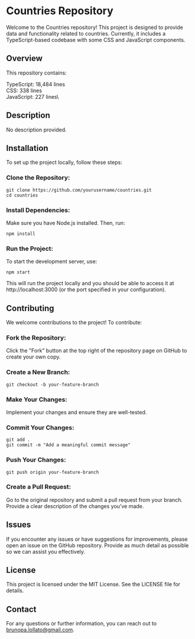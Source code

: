 # Countries Repository
Welcome to the Countries repository! This project is designed to provide data and functionality related to countries. Currently, it includes a TypeScript-based codebase with some CSS and JavaScript components.

## Overview
This repository contains:

TypeScript: 18,484 lines\
CSS: 338 lines\
JavaScript: 227 lines\

## Description
No description provided.

## Installation
To set up the project locally, follow these steps:

### Clone the Repository:

```
git clone https://github.com/yourusername/countries.git
cd countries
```

### Install Dependencies:

Make sure you have Node.js installed. Then, run:

```
npm install
```

### Run the Project:

To start the development server, use:

```
npm start
```
This will run the project locally and you should be able to access it at http://localhost:3000 (or the port specified in your configuration).

## Contributing
We welcome contributions to the project! To contribute:

### Fork the Repository:

Click the "Fork" button at the top right of the repository page on GitHub to create your own copy.

### Create a New Branch:

```
git checkout -b your-feature-branch
```

### Make Your Changes:

Implement your changes and ensure they are well-tested.

### Commit Your Changes:

```
git add .
git commit -m "Add a meaningful commit message"
```

### Push Your Changes:

```
git push origin your-feature-branch
```

### Create a Pull Request:

Go to the original repository and submit a pull request from your branch. Provide a clear description of the changes you’ve made.

## Issues
If you encounter any issues or have suggestions for improvements, please open an issue on the GitHub repository. Provide as much detail as possible so we can assist you effectively.

## License
This project is licensed under the MIT License. See the LICENSE file for details.

## Contact
For any questions or further information, you can reach out to brunopa.lollato@gmail.com.